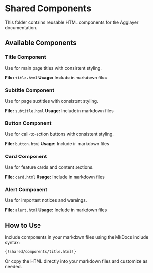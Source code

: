# Shared Components

This folder contains reusable HTML components for the Agglayer documentation.

## Available Components

### Title Component
Use for main page titles with consistent styling.

**File:** `title.html`
**Usage:** Include in markdown files

### Subtitle Component  
Use for page subtitles with consistent styling.

**File:** `subtitle.html`
**Usage:** Include in markdown files

### Button Component
Use for call-to-action buttons with consistent styling.

**File:** `button.html`
**Usage:** Include in markdown files

### Card Component
Use for feature cards and content sections.

**File:** `card.html`
**Usage:** Include in markdown files

### Alert Component
Use for important notices and warnings.

**File:** `alert.html`
**Usage:** Include in markdown files

## How to Use

Include components in your markdown files using the MkDocs include syntax:

```markdown
{!shared/components/title.html!}
```

Or copy the HTML directly into your markdown files and customize as needed.

